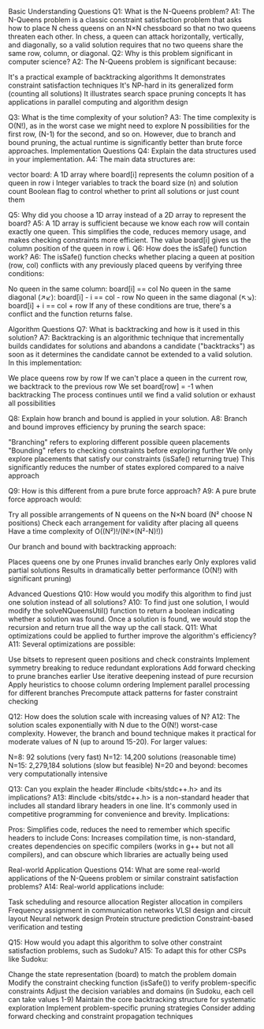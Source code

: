 Basic Understanding Questions
Q1: What is the N-Queens problem?
A1: The N-Queens problem is a classic constraint satisfaction problem that asks how to place N chess queens on an N×N chessboard so that no two queens threaten each other. In chess, a queen can attack horizontally, vertically, and diagonally, so a valid solution requires that no two queens share the same row, column, or diagonal.
Q2: Why is this problem significant in computer science?
A2: The N-Queens problem is significant because:

It's a practical example of backtracking algorithms
It demonstrates constraint satisfaction techniques
It's NP-hard in its generalized form (counting all solutions)
It illustrates search space pruning concepts
It has applications in parallel computing and algorithm design

Q3: What is the time complexity of your solution?
A3: The time complexity is O(N!), as in the worst case we might need to explore N possibilities for the first row, (N-1) for the second, and so on. However, due to branch and bound pruning, the actual runtime is significantly better than brute force approaches.
Implementation Questions
Q4: Explain the data structures used in your implementation.
A4: The main data structures are:

vector<int> board: A 1D array where board[i] represents the column position of a queen in row i
Integer variables to track the board size (n) and solution count
Boolean flag to control whether to print all solutions or just count them

Q5: Why did you choose a 1D array instead of a 2D array to represent the board?
A5: A 1D array is sufficient because we know each row will contain exactly one queen. This simplifies the code, reduces memory usage, and makes checking constraints more efficient. The value board[i] gives us the column position of the queen in row i.
Q6: How does the isSafe() function work?
A6: The isSafe() function checks whether placing a queen at position (row, col) conflicts with any previously placed queens by verifying three conditions:

No queen in the same column: board[i] == col
No queen in the same diagonal (↗↙): board[i] - i == col - row
No queen in the same diagonal (↖↘): board[i] + i == col + row
If any of these conditions are true, there's a conflict and the function returns false.

Algorithm Questions
Q7: What is backtracking and how is it used in this solution?
A7: Backtracking is an algorithmic technique that incrementally builds candidates for solutions and abandons a candidate ("backtracks") as soon as it determines the candidate cannot be extended to a valid solution. In this implementation:

We place queens row by row
If we can't place a queen in the current row, we backtrack to the previous row
We set board[row] = -1 when backtracking
The process continues until we find a valid solution or exhaust all possibilities

Q8: Explain how branch and bound is applied in your solution.
A8: Branch and bound improves efficiency by pruning the search space:

"Branching" refers to exploring different possible queen placements
"Bounding" refers to checking constraints before exploring further
We only explore placements that satisfy our constraints (isSafe() returning true)
This significantly reduces the number of states explored compared to a naive approach

Q9: How is this different from a pure brute force approach?
A9: A pure brute force approach would:

Try all possible arrangements of N queens on the N×N board (N² choose N positions)
Check each arrangement for validity after placing all queens
Have a time complexity of O((N²)!/(N!×(N²-N)!))

Our branch and bound with backtracking approach:

Places queens one by one
Prunes invalid branches early
Only explores valid partial solutions
Results in dramatically better performance (O(N!) with significant pruning)

Advanced Questions
Q10: How would you modify this algorithm to find just one solution instead of all solutions?
A10: To find just one solution, I would modify the solveNQueensUtil() function to return a boolean indicating whether a solution was found. Once a solution is found, we would stop the recursion and return true all the way up the call stack.
Q11: What optimizations could be applied to further improve the algorithm's efficiency?
A11: Several optimizations are possible:

Use bitsets to represent queen positions and check constraints
Implement symmetry breaking to reduce redundant explorations
Add forward checking to prune branches earlier
Use iterative deepening instead of pure recursion
Apply heuristics to choose column ordering
Implement parallel processing for different branches
Precompute attack patterns for faster constraint checking

Q12: How does the solution scale with increasing values of N?
A12: The solution scales exponentially with N due to the O(N!) worst-case complexity. However, the branch and bound technique makes it practical for moderate values of N (up to around 15-20). For larger values:

N=8: 92 solutions (very fast)
N=12: 14,200 solutions (reasonable time)
N=15: 2,279,184 solutions (slow but feasible)
N=20 and beyond: becomes very computationally intensive

Q13: Can you explain the header #include <bits/stdc++.h> and its implications?
A13: #include <bits/stdc++.h> is a non-standard header that includes all standard library headers in one line. It's commonly used in competitive programming for convenience and brevity. Implications:

Pros: Simplifies code, reduces the need to remember which specific headers to include
Cons: Increases compilation time, is non-standard, creates dependencies on specific compilers (works in g++ but not all compilers), and can obscure which libraries are actually being used

Real-world Application Questions
Q14: What are some real-world applications of the N-Queens problem or similar constraint satisfaction problems?
A14: Real-world applications include:

Task scheduling and resource allocation
Register allocation in compilers
Frequency assignment in communication networks
VLSI design and circuit layout
Neural network design
Protein structure prediction
Constraint-based verification and testing

Q15: How would you adapt this algorithm to solve other constraint satisfaction problems, such as Sudoku?
A15: To adapt this for other CSPs like Sudoku:

Change the state representation (board) to match the problem domain
Modify the constraint checking function (isSafe()) to verify problem-specific constraints
Adjust the decision variables and domains (in Sudoku, each cell can take values 1-9)
Maintain the core backtracking structure for systematic exploration
Implement problem-specific pruning strategies
Consider adding forward checking and constraint propagation techniques